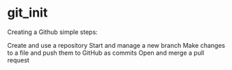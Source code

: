 # git_init

Creating a Github simple steps:


Create and use a repository
Start and manage a new branch
Make changes to a file and push them to GitHub as commits
Open and merge a pull request
